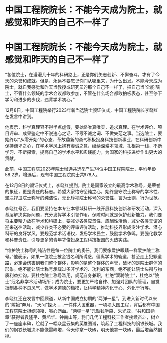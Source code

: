 # 中国工程院院长：不能今天成为院士，就感觉和昨天的自己不一样了

# 中国工程院院长：不能今天成为院士，就感觉和昨天的自己不一样了

“各位院士，在漫漫几十年的科研路上，正是你们矢志创新、不懈奋斗，才有了今天的荣誉和成就。但是，永远不要忘记你们从哪里来，为什么出发。不能今天成为院士，就自我感觉和昨天当教授或研究员的那个自己不一样了，把自己当‘全能’院士，不管什么领域的学术会议都敢参加，不管在什么场合都敢拍板表态，甚至停下学习和进步的步伐，违背学术初心。”

12月8日，中国工程院举行2023年新当选院士颁证仪式，中国工程院院长李晓红在发言中讲到。

他表示，科学真理容不得半点虚假，要始终唯真唯实，追求真理。在学术评价、项目评审、成果鉴定中不说违心之话、不写不诚之词、不做失范之事。当选院士，要始终以“从零开始”的心态、革故鼎新的勇气积极投身科技创新事业，在科研创新中保持谦卑之心，在学术学风上抱有虔诚之意，继续深耕本领域、扎根第一线，不断学习、不断探索，提高自己的学术水平和实践能力，为国家的科技进步作出更大的贡献。

此前，中国工程院2023年院士增选共选举产生74位中国工程院院士，平均年龄58.2岁。增选后，现有中国工程院院士共978人。

在12月8日的颁证仪式上，李晓红提到，院士是国家设立的最高学术称号，是荣誉的象征，更是责任的标志。希望大家恪守至纯之心，始终坚守院士称号的学术性、坚决捍卫院士称号的纯洁性，无比珍视院士称号的荣誉性，言为士则，行为世范。

李晓红号召，我们要坚持在本专业本领域科研一线开展科技创新和研发活动，深入基层解决实际问题，充分发挥学术引领作用。保障时间就是保护创新能力。我们要将主要精力放在学术和科研上，要减少各类应景性、应酬性活动，减少各类无谓的迎来送往活动，减少各类不必要的评审评价活动，推动科技界形成专注学术、潜心科研的良好学风。要规范学术话语权，发扬学术民主，鼓励学术争鸣。要强化教学和科普责任，引导更多的青年才俊投身工程科技报国的火热实践。

“维护院士称号的纯洁性是每一位院士的责任。我们要像爱护眼睛一样爱护院士称号。”他表示，如果一位院士被金钱名利所诱惑，偏离学术的轨道，甚至走上犯罪道路，必定会伤害到我们整个群体，影响的是整个群体的声誉，破坏的是院士群体的形象。绝不能让院士称号承载过多非学术的、功利的东西，绝不能让院士头衔与物质利益挂钩。要杜绝院士称号滥用，规范自身兼职，杜绝“双聘院士”，杜绝以“院士”冠名非学术活动场所；成为院士，要更加严格自律、加强对团队的管理，自觉抵制各种不良风气，做学术道德的楷模，让科学精神内化于心、外化于行等。

李晓红还在发言中回顾道，从新中国成立初期的“两弹一星”，到进入新时代以来的“嫦娥”奔月，“天问”探火……一件件大国重器，一项项大国工程，背后都有中国工程院院士担纲领衔、呕心沥血。“两弹一星”元勋钱学森、朱光亚，“共和国勋章”获得者袁隆平、黄旭华、钟南山等，我们几代工程科技工作者接续奋斗，树立了一座座丰碑，绘就了一幅众星云集的英雄图谱，筑起了工程科技的钢铁长城。我们的钢铁长城决不能像雷峰塔，今天你拿一块砖，明天他拿一块砖，最后塔轰然倒掉。

